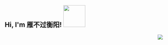 <h2> Hi, I'm 雁不过衡阳! <img src="https://media.giphy.com/media/IfsByYYHyNlnINT46g/giphy.gif" width="70"></h2>
<p>
    <img align="right" src="https://github-readme-stats.vercel.app/api?username=Yang0615777&show_icons=true&icon_color=CE1D2D&text_color=718096&bg_color=ffffff&hide_title=true" />
</p>
  
